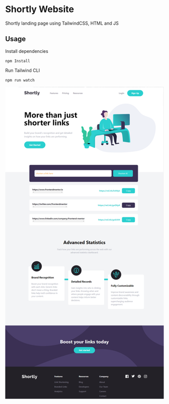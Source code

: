 # Shortly Website

Shortly landing page using TailwindCSS, HTML and JS

## Usage

Install dependencies

```
npm Install
```

Run Tailwind CLI

```
npm run watch
```

![Alt text](images/shortly.png)
